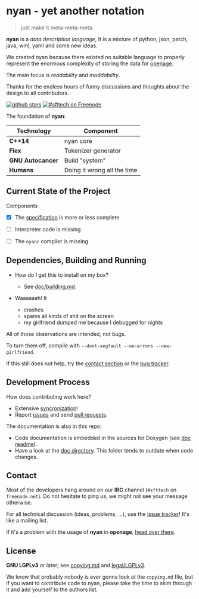 nyan - yet another notation
===========================

> just make it meta-meta-meta.

**nyan** is a *data description language*,
It is a mixture of python, json, patch, java, wml, yaml and some new ideas.

We created nyan because there existed no suitable language to
properly represent the enormous complexity of storing the data for [openage](https://github.com/SFTtech/openage).

The main focus is *readability* and *moddability*.

Thanks for the endless hours of funny discussions and thoughts about the design to all contributors.

[![github stars](https://img.shields.io/github/stars/SFTtech/nyan.svg)](https://github.com/SFTtech/nyan/stargazers)
[![#sfttech on Freenode](http://img.shields.io/Freenode/%23sfttech.png)](https://webchat.freenode.net/?channels=sfttech)


The foundation of **nyan**:

Technology             | Component
-----------------------|----------
**C++14**              | nyan core
**Flex**               | Tokenizer generator
**GNU Autocancer**     | Build "system"
**Humans**             | Doing it wrong all the time


Current State of the Project
----------------------------

Components

* [X] The [specification](doc/nyan.md) is more or less complete
* [ ] Interpreter code is missing
* [ ] The `nyanc` compiler is missing


Dependencies, Building and Running
----------------------------------

 - How do I get this to install on my box?
   - See [doc/building.md](doc/building.md).

 - Waaaaaah! It
   - crashes
   - spams all kinds of shit on the screen
   - my girlfriend dumped me because I debugged for nights

All of those observations are intended, not bugs.

To turn them off, compile with `--dont-segfault --no-errors --new-girlfriend`.


If this still does not help, try the [contact section](#contact)
or the [bug tracker](https://github.com/SFTtech/nyan/issues).


Development Process
-------------------

How does contributing work here?
 - Extensive [syncronization](#contact)!
 - Report [issues](https://github.com/SFTtech/nyan) and send [pull requests](https://help.github.com/articles/using-pull-requests/).


The documentation is also in this repo:

- Code documentation is embedded in the sources for Doxygen (see [doc readme](doc/README.md)).
- Have a look at the [doc directory](doc/). This folder tends to outdate when code changes.


Contact
-------

Most of the developers hang around on our **IRC** channel (`#sfttech` on `freenode.net`).
Do not hesitate to ping us, we might not see your message otherwise.

For all technical discussion (ideas, problems, ...), use the [issue tracker](https://github.com/SFTtech/nyan/issues)!
It's like a mailing list.

If it's a problem with the usage of **nyan** in **openage**, [head over there](https://github.com/SFTtech/openage).


License
-------

**GNU LGPLv3** or later; see [copying.md](copying.md) and [legal/LGPLv3](/legal/LGPLv3).

We know that probably nobody is ever gonna look at the `copying.md` file,
but if you want to contribute code to nyan, please take the time to
skim through it and add yourself to the authors list.
